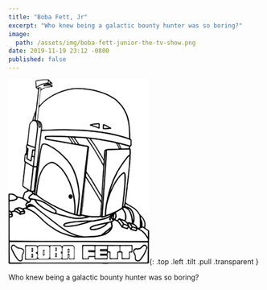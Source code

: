 ```yaml
---
title: "Boba Fett, Jr"
excerpt: "Who knew being a galactic bounty hunter was so boring?"
image:
  path: /assets/img/boba-fett-junior-the-tv-show.png
date: 2019-11-19 23:12 -0800
published: false
---
```


![Boba Fett](/assets/img/boba-fett-junior-the-tv-show.png){: .top .left .tilt .pull .transparent }

Who knew being a galactic bounty hunter was so boring?
